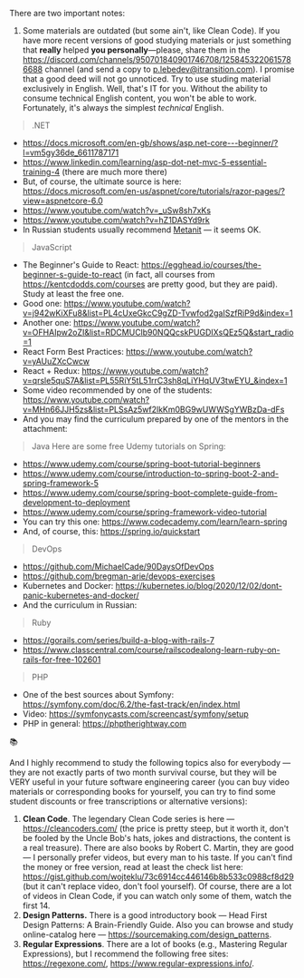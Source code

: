 There are two important notes:
1. Some materials are outdated (but some ain't, like Clean Code). If you have more recent versions of good studying materials or just something that **really** helped **you personally**—please, share them in the https://discord.com/channels/950701840901746708/1258453220615786688 channel (and send a copy to p.lebedev@itransition.com). I promise that a good deed will not go unnoticed.
Try to use studing material exclusively in English. Well, that's IT for you. Without the ability to consume technical English content, you won't be able to work. Fortunately, it's always the simplest _technical_ English.

> .NET
* https://docs.microsoft.com/en-gb/shows/asp.net-core---beginner/?l=vm5gy36de_6611787171
* https://www.linkedin.com/learning/asp-dot-net-mvc-5-essential-training-4 (there are much more there)
* But, of course, the ultimate source is here: https://docs.microsoft.com/en-us/aspnet/core/tutorials/razor-pages/?view=aspnetcore-6.0
* https://www.youtube.com/watch?v=_uSw8sh7xKs
* https://www.youtube.com/watch?v=hZ1DASYd9rk
* In Russian students usually recommend [Metanit](https://metanit.com/sharp/mvc.php) — it seems OK.
> JavaScript
* The Beginner's Guide to React: https://egghead.io/courses/the-beginner-s-guide-to-react (in fact, all courses from https://kentcdodds.com/courses are pretty good, but they are paid). Study at least the free one.
* Good one: https://www.youtube.com/watch?v=j942wKiXFu8&list=PL4cUxeGkcC9gZD-Tvwfod2gaISzfRiP9d&index=1 
* Another one: https://www.youtube.com/watch?v=OFHAIpw2oZI&list=RDCMUClb90NQQcskPUGDIXsQEz5Q&start_radio=1
* React Form Best Practices: https://www.youtube.com/watch?v=yAUuZXcCwcw 
* React + Redux: https://www.youtube.com/watch?v=qrsle5quS7A&list=PL55RiY5tL51rrC3sh8qLiYHqUV3twEYU_&index=1
* Some video recommended by one of the students: https://www.youtube.com/watch?v=MHn66JJH5zs&list=PLSsAz5wf2lkKm0BG9wUWWSgYWBzDa-dFs
* And you may find the curriculum prepared by one of the mentors in the attachment:

> Java
Here are some free Udemy tutorials on Spring: 
* https://www.udemy.com/course/spring-boot-tutorial-beginners
* https://www.udemy.com/course/introduction-to-spring-boot-2-and-spring-framework-5
* https://www.udemy.com/course/spring-boot-complete-guide-from-development-to-deployment
* https://www.udemy.com/course/spring-framework-video-tutorial
* You can try this one: https://www.codecademy.com/learn/learn-spring
* And, of course, this: https://spring.io/quickstart

> DevOps
* https://github.com/MichaelCade/90DaysOfDevOps
* https://github.com/bregman-arie/devops-exercises
* Kubernetes and Docker: https://kubernetes.io/blog/2020/12/02/dont-panic-kubernetes-and-docker/
* And the curriculum in Russian:

> Ruby
* https://gorails.com/series/build-a-blog-with-rails-7
* https://www.classcentral.com/course/railscodealong-learn-ruby-on-rails-for-free-102601


> PHP
* One of the best sources about Symfony:  https://symfony.com/doc/6.2/the-fast-track/en/index.html
* Video: https://symfonycasts.com/screencast/symfony/setup
* PHP in general: https://phptherightway.com

📚

And I highly recommend to study the following topics also for everybody — they are not exactly parts of two month survival course, but they will be VERY useful in your future software engineering career (you can buy video materials or corresponding books for yourself,  you can try to find some student discounts or free transcriptions or alternative versions):
1. **Clean Code**. The legendary Clean Code series is here — https://cleancoders.com/ (the price is pretty steep, but it worth it, don't be fooled by the Uncle Bob's hats, jokes and distractions, the content is a real treasure). There are also books by Robert C. Martin, they are good — I personally prefer videos, but every man to his taste. If you can't find the money or free version, read at least the check list here: https://gist.github.com/wojteklu/73c6914cc446146b8b533c0988cf8d29 (but it can't replace video, don't fool yourself). Of course, there are a lot of videos in Clean Code, if you can watch only some of them, watch the first 14.
1. **Design Patterns.** There is a good introductory book — Head First Design Patterns: A Brain-Friendly Guide. Also you can browse and study online-catalog here — https://sourcemaking.com/design_patterns.
1. **Regular Expressions**. There are a lot of books (e.g., Mastering Regular Expressions), but I recommend the following free sites: https://regexone.com/, https://www.regular-expressions.info/.

